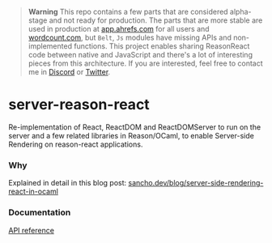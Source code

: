 > **Warning**
> This repo contains a few parts that are considered alpha-stage and not ready for production. The parts that are more stable are used in production at [app.ahrefs.com](https://app.ahrefs.com) for all users and [wordcount.com](https://wordcount.com), but `Belt`, `Js` modules have missing APIs and non-implemented functions.
> This project enables sharing ReasonReact code between native and JavaScript and there's a lot of interesting pieces from this architecture. If you are interested, feel free to contact me in [Discord](https://discord.com/users/122441959414431745) or [Twitter](https://www.twitter.com/davesnx).

# server-reason-react

Re-implementation of React, ReactDOM and ReactDOMServer to run on the server and a few related libraries in Reason/OCaml, to enable Server-side Rendering on reason-react applications.

### Why 
Explained in detail in this blog post: [sancho.dev/blog/server-side-rendering-react-in-ocaml](https://sancho.dev/blog/server-side-rendering-react-in-ocaml)

### Documentation
[API reference](https://ml-in-barcelona.github.io/server-reason-react/server-reason-react/index.html)
